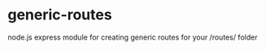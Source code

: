 generic-routes
==============

node.js express module for creating generic routes for your /routes/ folder
